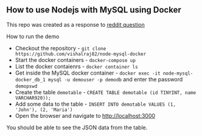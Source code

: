 ## How to use Nodejs with MySQL using Docker

This repo was created as a response to [reddit question](https://www.reddit.com/r/node/comments/o5h4zh/how_to_use_mysql_with_nodejs_and_docker/)

How to run the demo

- Checkout the repository - `git clone https://github.com/vishalraj82/node-mysql-docker`
- Start the docker containers - `docker-compose up`
- List the docker contaienrs - `docker container ls`
- Get inside the MySQL docker container - `docker exec -it node-mysql-docker_db_1 mysql -u demouser -p demodb` and enter the password `demopswd`
- Create the table `demotable` - `CREATE TABLE demotable (id TINYINT, name VARCHAR920));`
- Add some data to the table - `INSERT INTO demotable VALUES (1, 'John'), (2, 'Maria')`
- Open the browser and navigate to [http://localhost:3000](http://localhost:3000)

You should be able to see the JSON data from the table.
